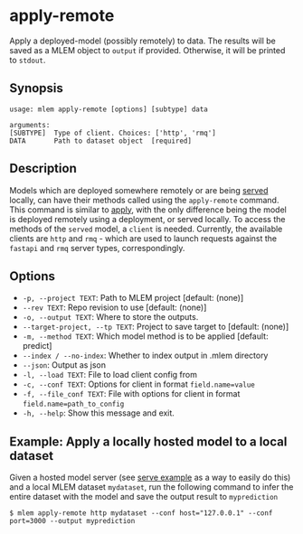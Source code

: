 # apply-remote

Apply a deployed-model (possibly remotely) to data. The results will be saved as
a MLEM object to `output` if provided. Otherwise, it will be printed to
`stdout`.

## Synopsis

```usage
usage: mlem apply-remote [options] [subtype] data

arguments:
[SUBTYPE]  Type of client. Choices: ['http', 'rmq']
DATA       Path to dataset object  [required]
```

## Description

Models which are deployed somewhere remotely or are being
[served](/doc/get-started/serving) locally, can have their methods called using
the `apply-remote` command. This command is similar to
[apply](/doc/command-reference/apply), with the only difference being the model
is deployed remotely using a deployment, or served locally. To access the
methods of the `served` model, a `client` is needed. Currently, the available
clients are `http` and `rmq` - which are used to launch requests against the
`fastapi` and `rmq` server types, correspondingly.

## Options

- `-p, --project TEXT`: Path to MLEM project [default: (none)]
- `--rev TEXT`: Repo revision to use [default: (none)]
- `-o, --output TEXT`: Where to store the outputs.
- `--target-project, --tp TEXT`: Project to save target to [default: (none)]
- `-m, --method TEXT`: Which model method is to be applied [default: predict]
- `--index / --no-index`: Whether to index output in .mlem directory
- `--json`: Output as json
- `-l, --load TEXT`: File to load client config from
- `-c, --conf TEXT`: Options for client in format `field.name=value`
- `-f, --file_conf TEXT`: File with options for client in format
  `field.name=path_to_config`
- `-h, --help`: Show this message and exit.

## Example: Apply a locally hosted model to a local dataset

Given a hosted model server (see
[serve example](/doc/command-reference/serve#examples) as a way to easily do
this) and a local MLEM dataset `mydataset`, run the following command to infer
the entire dataset with the model and save the output result to `myprediction`

```cli
$ mlem apply-remote http mydataset --conf host="127.0.0.1" --conf port=3000 --output myprediction
```
